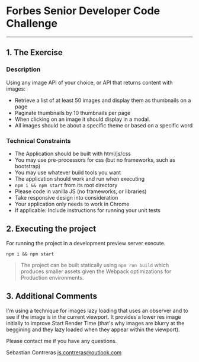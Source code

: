 # Forbes Senior Developer Code Challenge
---
## 1. The Exercise

### Description
Using any image API of your choice, or API that returns content with images:
* Retrieve a list of at least 50 images and display them as thumbnails on a page
* Paginate thumbnails by 10 thumbnails per page
* When clicking on an image it should display in a modal.
* All images should be about a specific theme or based on a specific word

### Technical Constraints
* The Application should be built with html/js/css
* You may use pre-processors for css (but no frameworks, such as bootstrap)
* You may use whatever build tools you want
* The application should work and run when executing
* `npm i && npm start` from its root directory
* Please code in vanilla JS (no frameworks, or libraries)
* Take responsive design into consideration
* Your application only needs to work in Chrome
* If applicable: Include instructions for running your unit tests


## 2. Executing the project
For running the project in a development preview server execute.
```
npm i && npm start
```

> The project can be built statically using `npm run build` which produces smaller assets given the Webpack optimizations for Production environments.

## 3. Additional Comments
I'm using a technique for images lazy loading that uses an observer and to see if the image is in the current viewport. It provides  a lower res image initially to improve Start Render Time (that's why images are blurry at the beggining and they lazy loaded when they appear within the viewport).

Please contact me if you have any questions.

Sebastian Contreras js.contreras@outlook.com

